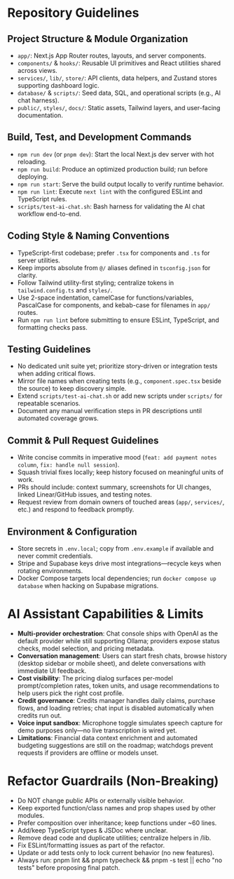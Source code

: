 # Repository Guidelines

## Project Structure & Module Organization
- `app/`: Next.js App Router routes, layouts, and server components.
- `components/` & `hooks/`: Reusable UI primitives and React utilities shared across views.
- `services/`, `lib/`, `store/`: API clients, data helpers, and Zustand stores supporting dashboard logic.
- `database/` & `scripts/`: Seed data, SQL, and operational scripts (e.g., AI chat harness).
- `public/`, `styles/`, `docs/`: Static assets, Tailwind layers, and user-facing documentation.

## Build, Test, and Development Commands
- `npm run dev` (or `pnpm dev`): Start the local Next.js dev server with hot reloading.
- `npm run build`: Produce an optimized production build; run before deploying.
- `npm run start`: Serve the build output locally to verify runtime behavior.
- `npm run lint`: Execute `next lint` with the configured ESLint and TypeScript rules.
- `scripts/test-ai-chat.sh`: Bash harness for validating the AI chat workflow end-to-end.

## Coding Style & Naming Conventions
- TypeScript-first codebase; prefer `.tsx` for components and `.ts` for server utilities.
- Keep imports absolute from `@/` aliases defined in `tsconfig.json` for clarity.
- Follow Tailwind utility-first styling; centralize tokens in `tailwind.config.ts` and `styles/`.
- Use 2-space indentation, camelCase for functions/variables, PascalCase for components, and kebab-case for filenames in `app/` routes.
- Run `npm run lint` before submitting to ensure ESLint, TypeScript, and formatting checks pass.

## Testing Guidelines
- No dedicated unit suite yet; prioritize story-driven or integration tests when adding critical flows.
- Mirror file names when creating tests (e.g., `component.spec.tsx` beside the source) to keep discovery simple.
- Extend `scripts/test-ai-chat.sh` or add new scripts under `scripts/` for repeatable scenarios.
- Document any manual verification steps in PR descriptions until automated coverage grows.

## Commit & Pull Request Guidelines
- Write concise commits in imperative mood (`feat: add payment notes column`, `fix: handle null session`).
- Squash trivial fixes locally; keep history focused on meaningful units of work.
- PRs should include: context summary, screenshots for UI changes, linked Linear/GitHub issues, and testing notes.
- Request review from domain owners of touched areas (`app/`, `services/`, etc.) and respond to feedback promptly.

## Environment & Configuration
- Store secrets in `.env.local`; copy from `.env.example` if available and never commit credentials.
- Stripe and Supabase keys drive most integrations—recycle keys when rotating environments.
- Docker Compose targets local dependencies; run `docker compose up database` when hacking on Supabase migrations.

# AI Assistant Capabilities & Limits
- **Multi-provider orchestration**: Chat console ships with OpenAI as the default provider while still supporting Ollama; providers expose status checks, model selection, and pricing metadata.
- **Conversation management**: Users can start fresh chats, browse history (desktop sidebar or mobile sheet), and delete conversations with immediate UI feedback.
- **Cost visibility**: The pricing dialog surfaces per-model prompt/completion rates, token units, and usage recommendations to help users pick the right cost profile.
- **Credit governance**: Credits manager handles daily claims, purchase flows, and loading retries; chat input is disabled automatically when credits run out.
- **Voice input sandbox**: Microphone toggle simulates speech capture for demo purposes only—no live transcription is wired yet.
- **Limitations**: Financial data context enrichment and automated budgeting suggestions are still on the roadmap; watchdogs prevent requests if providers are offline or models unset.

# Refactor Guardrails (Non-Breaking)
- Do NOT change public APIs or externally visible behavior.
- Keep exported function/class names and prop shapes used by other modules.
- Prefer composition over inheritance; keep functions under ~60 lines.
- Add/keep TypeScript types & JSDoc where unclear.
- Remove dead code and duplicate utilities; centralize helpers in /lib.
- Fix ESLint/formatting issues as part of the refactor.
- Update or add tests only to lock current behavior (no new features).
- Always run: pnpm lint && pnpm typecheck && pnpm -s test || echo "no tests" before proposing final patch.
